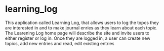 # learning_log

This application called Learning Log, that allows users to log the topcs they are interested in and to make journal enries as 
they learn about each topic. The Learening Log home page will describe the site and invite users to either register or log in. 
Once they are logged in, a user can create new topics, add new entries and read, edit existing entries
